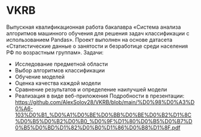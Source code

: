 # VKRB
Выпускная квалификационная работа бакалавра «Система анализа алгоритмов машинного обучения для решения задач классификации с использованием Pandas». Проект выполнен на основе датасета «Статистические данные о занятости и безработице среди населения РФ по возрастным группам». 
Задачи: 
* Исследование предметной области
* Выбор алгоритмов классификации
* Обучение моделей
* Оценка качества каждой модели
* Сравнение результатов и определение наилучшей модели
* Реализация в виде веб-приложения
Подробности в презентации: https://github.com/AlexSolov28/VKRB/blob/main/%D0%98%D0%A3%D0%A6-103%D0%B1_%D0%A1%D0%BE%D0%BB%D0%BE%D0%B2%D1%8C%D0%B5%D0%B2%D0%B0_%D0%9F%D1%80%D0%B5%D0%B7%D0%B5%D0%BD%D1%82%D0%B0%D1%86%D0%B8%D1%8F.pdf
